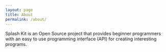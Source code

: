 ```yaml
---
layout: page
title: About
permalink: /about/
---
```


Splash Kit is an Open Source project that provides beginner programmers with an easy to use programming interface (API) for creating interesting programs.
